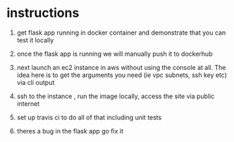# instructions 

1. get flask app running in docker container and demonstrate that you can test it locally 

2. once the flask app is running we will manually push it to dockerhub 

3. next launch an ec2 instance in aws without using the console at all. The idea here is to get the arguments you need (ie vpc subnets, ssh key etc) via cli output 

4. ssh to the instance , run the image locally, access the site via public internet

5. set up travis ci to do all of that including unit tests 

6. theres a bug in the flask app go fix it
